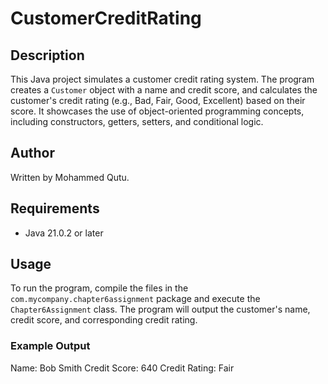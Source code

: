 # CustomerCreditRating

## Description
This Java project simulates a customer credit rating system. The program creates a `Customer` object with a name and credit score, and calculates the customer's credit rating (e.g., Bad, Fair, Good, Excellent) based on their score. It showcases the use of object-oriented programming concepts, including constructors, getters, setters, and conditional logic.

## Author
Written by Mohammed Qutu.

## Requirements
- Java 21.0.2 or later

## Usage
To run the program, compile the files in the `com.mycompany.chapter6assignment` package and execute the `Chapter6Assignment` class. The program will output the customer's name, credit score, and corresponding credit rating.

### Example Output
Name: Bob Smith
Credit Score: 640
Credit Rating: Fair
